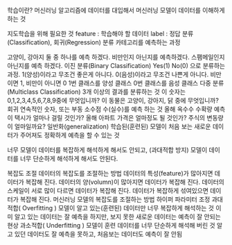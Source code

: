 학습이란?
머신러닝 알고리즘에 데이터를 대입해서 머신러닝 모델이 데이터를 이해하게 하는 것

지도학습을 위해 필요한 것
feature : 학습해야 할 데이터
label : 정답
분류(Classification), 회귀(Regression)
분류
카테고리를 예측하는 과정

고양이, 강아지 둘 중 하나를 예측 하겠다.
비만인지 아닌지를 예측하겠다.
스팸메일인지 아닌지를 예측 하겠다.
이진 분류(Binary Classification)
Yes(1) No(0) 으로 분류하는 과정.
1(양성)이라고 무조건 좋은게 아니다.
0(음성)이라고 무조건 나쁜게 아니다.
비만이면 1, 비만이 아니면 0
1번 클래스를 양성 클래스
0번 클래스를 음성 클래스
다중 분류(Multiclass Classification)
3개 이상의 결과를 분류하는 것
이 숫자는 0,1,2,3,4,5,6,7,8,9중에 무엇입니까?
이 동물은 고양이, 강아지, 닭 중에 무엇입니까?
회귀
연속적인 숫자, 또는 부동 소수점 수(실수)를 예측 하는 것
올해 옥수수 수확량 예측
이 택시가 얼마나 걸릴 것인가?
올해 아파트 가격은 얼마정도 될 것인가?
주식의 변동량이 얼마일까요?
일반화(generalization)
학습된(훈련된) 모델이 처음 보는 새로운 데이터가 주어져도 정확하게 예측을 할 수 있는 것

너무 모델이 데이터를 복잡하게 해석하게 해서도 안되고, (과대적합 방지) 모델이 데이터를 너무 단순하게 해석하게 해서도 안된다.

복잡도 조절
데이터의 복잡도를 조절하는 방법
데이터의 특성(feature)가 많아지면 데이터가 복잡해 진다.
데이터의 양(volumn)이 많아지면 데이터가 복잡해 진다.
데이터의 스케일이 서로 많이 다르면 데이터가 복잡해 진다.
데이터가 복잡하게 섞여있으면 데이터가 복잡해 진다.
머신러닝 모델의 복잡도를 조절하는 방법
하이퍼 파라미터 조정
과대적합( Overfitting )
모델이 알고 있는(훈련된) 데이터만 너무 복잡하게 해석하는 것
이미 알고 있는 데이터는 잘 예측을 하지만, 보지 못한 새로운 데이터는 예측이 잘 안되는 현상
과소적합( Underfitting )
모델이 훈련 데이터를 너무 단순하게 해석해 버린 것
알고 있던 데이터도 잘 예측을 못하고, 처음보는 데이터도 예측이 잘 안됨
